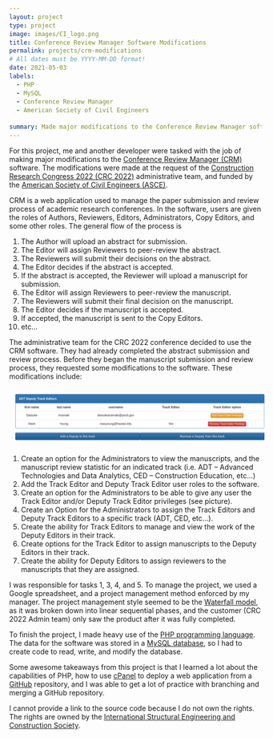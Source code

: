 ```yaml
---
layout: project
type: project
image: images/CI_logo.png
title: Conference Review Manager Software Modifications
permalink: projects/crm-modifications
# All dates must be YYYY-MM-DD format!
date: 2021-05-03
labels:
  - PHP
  - MySQL
  - Conference Review Manager
  - American Society of Civil Engineers

summary: Made major modifications to the Conference Review Manager software.
---
```


For this project, me and another developer were tasked with the job of making major modifications to the
[Conference Review Manager (CRM)](https://www.conferencereviewmanager.com/) software. The modifications were made at the
request of the [Construction Research Congress 2022 (CRC 2022)](https://cisummit-crc.asce.org/) administrative team, and
funded by the [American Society of Civil Engineers (ASCE)](https://www.asce.org/).

CRM is a web application used to manage the paper submission and review process of academic research conferences. In
the software, users are given the roles of Authors, Reviewers, Editors, Administrators, Copy Editors, and some other
roles. The general flow of the process is

   1. The Author will upload an abstract for submission.
   2. The Editor will assign Reviewers to peer-review the abstract.
   3. The Reviewers will submit their decisions on the abstract.
   4. The Editor decides if the abstract is accepted.
   5. If the abstract is accepted, the Reviewer will upload a manuscript for submission.
   6. The Editor will assign Reviewers to peer-review the manuscript.
   7. The Reviewers will submit their final decision on the manuscript.
   8. The Editor decides if the manuscript is accepted.
   9. If accepted, the manuscript is sent to the Copy Editors.
   10.  etc…

The administrative team for the CRC 2022 conference decided to use the CRM software. They had already completed the
abstract submission and review process. Before they began the manuscript submission and review process, they requested
some modifications to the software. These modifications include:

<img style="padding: 10px; display: block; margin-left: auto; margin-right: auto" src="../images/addTrackEditor.png" alt="Deputy Track Editor Table">

   1. Create an option for the Administrators to view the manuscripts, and the manuscript review statistic for an
      indicated track (i.e. ADT – Advanced Technologies and Data Analytics, CED – Construction Education, etc...)
   2. Add the Track Editor and Deputy Track Editor user roles to the software.
   3. Create an option for the Administrators to be able to give any user the Track Editor and/or Deputy Track Editor
      privileges (see picture).
   4. Create an Option for the Administrators to assign the Track Editors and Deputy Track Editors to a specific track
      (ADT, CED, etc...).
   5. Create the ability for Track Editors to manage and view the work of the Deputy Editors in their track.
   6. Create options for the Track Editor to assign manuscripts to the Deputy Editors in their track.
   7. Create the ability for Deputy Editors to assign reviewers to the manuscripts that they are assigned.

I was responsible for tasks 1, 3, 4, and 5. To manage the project, we used a Google spreadsheet, and a project management
method enforced by my manager. The project management style seemed to be the
[Waterfall model](https://en.wikipedia.org/wiki/Waterfall_model), as it was broken down into linear sequential phases,
and the customer (CRC 2022 Admin team) only saw the product after it was fully completed.

To finish the project, I made heavy use of the [PHP programming language](https://www.php.net/). The data for the
software was stored in a [MySQL database](https://www.mysql.com/), so I had to create code to read, write, and modify
the database.

Some awesome takeaways from this project is that I learned a lot about the capabilities of PHP, how to use
[cPanel](https://www.cpanel.net/) to deploy a web application from a [GitHub](https://github.com/) repository, and I was
able to get a lot of practice with branching and merging a GitHub repository.

I cannot provide a link to the source code because I do not own the rights. The rights are owned by the
[International Structural Engineering and Construction Society](https://www.isec-society.org/).
<br>
<br>
<br>
<br>
<br>
<br>